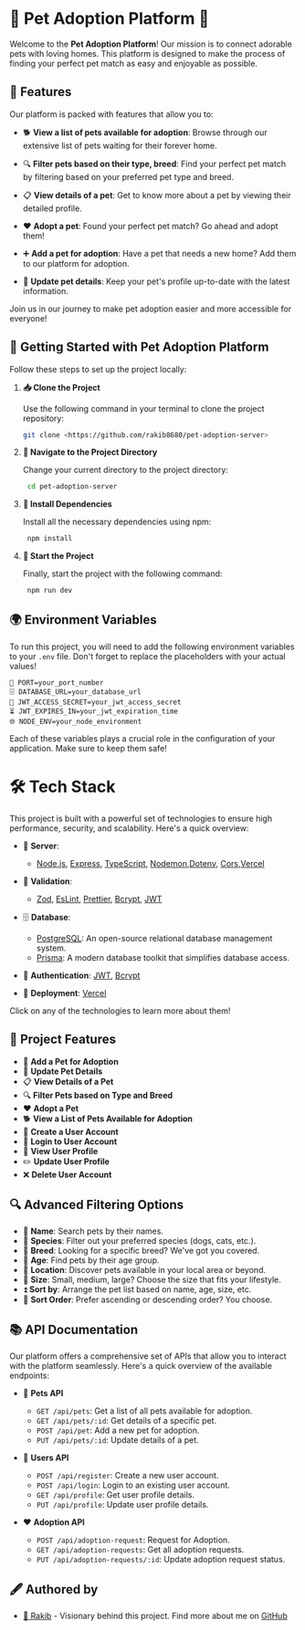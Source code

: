 # 🐾 Pet Adoption Platform 🐾

Welcome to the **Pet Adoption Platform**! Our mission is to connect adorable pets with loving homes. This platform is designed to make the process of finding your perfect pet match as easy and enjoyable as possible.

## 🚀 Features

Our platform is packed with features that allow you to:

- 🐕 **View a list of pets available for adoption**: Browse through our extensive list of pets waiting for their forever home.

- 🔍 **Filter pets based on their type, breed**: Find your perfect pet match by filtering based on your preferred pet type and breed.

- 📋 **View details of a pet**: Get to know more about a pet by viewing their detailed profile.

- ❤️ **Adopt a pet**: Found your perfect pet match? Go ahead and adopt them!

- ➕ **Add a pet for adoption**: Have a pet that needs a new home? Add them to our platform for adoption.

- 🔄 **Update pet details**: Keep your pet's profile up-to-date with the latest information.

Join us in our journey to make pet adoption easier and more accessible for everyone!

## 🚀 Getting Started with Pet Adoption Platform

Follow these steps to set up the project locally:

1. **📥 Clone the Project**

   Use the following command in your terminal to clone the project repository:

   ```bash
   git clone <https://github.com/rakib8680/pet-adoption-server>
   ```

2. **📂 Navigate to the Project Directory**

   Change your current directory to the project directory:

   ```bash
    cd pet-adoption-server
   ```

3. **🔧 Install Dependencies**

   Install all the necessary dependencies using npm:

   ```bash
    npm install
   ```

4. **🎉 Start the Project**

   Finally, start the project with the following command:

   ```bash
    npm run dev
   ```

## 🌍 Environment Variables

To run this project, you will need to add the following environment variables to your `.env` file. Don't forget to replace the placeholders with your actual values!

```env
🚪 PORT=your_port_number
🗄️ DATABASE_URL=your_database_url
🔐 JWT_ACCESS_SECRET=your_jwt_access_secret
⏳ JWT_EXPIRES_IN=your_jwt_expiration_time
🌐 NODE_ENV=your_node_environment

```

Each of these variables plays a crucial role in the configuration of your application. Make sure to keep them safe!

# 🛠️ Tech Stack

This project is built with a powerful set of technologies to ensure high performance, security, and scalability. Here's a quick overview:

- 🚀 **Server**:

  - [Node.js](https://nodejs.org/), [Express](https://expressjs.com/), [TypeScript](https://www.typescriptlang.org/), [Nodemon](https://nodemon.io/),[Dotenv](https://www.npmjs.com/package/dotenv), [Cors](https://www.npmjs.com/package/cors),[Vercel](https://vercel.com/)

- 🧪 **Validation**:

  - [Zod](https://www.npmjs.com/package/zod), [EsLint](https://eslint.org/), [Prettier](https://prettier.io/),
    [Bcrypt](https://www.npmjs.com/package/bcrypt), [JWT](https://jwt.io/)

- 🗄️ **Database**:

  - [PostgreSQL](https://www.postgresql.org/): An open-source relational database management system.
  - [Prisma](https://www.prisma.io/): A modern database toolkit that simplifies database access.

- 🔐 **Authentication**: [JWT](https://jwt.io/), [Bcrypt](https://www.npmjs.com/package/bcrypt)

- 🚀 **Deployment**: [Vercel](https://vercel.com/)

Click on any of the technologies to learn more about them!

## 🌟 Project Features

- 🐾 **Add a Pet for Adoption**
- 🔄 **Update Pet Details**
- 📋 **View Details of a Pet**
- 🔍 **Filter Pets based on Type and Breed**
- ❤️ **Adopt a Pet**
- 🐕 **View a List of Pets Available for Adoption**
- 📝 **Create a User Account**
- 🔑 **Login to User Account**
- 👤 **View User Profile**
- ✏️ **Update User Profile**
- ❌ **Delete User Account**

## 🔍 Advanced Filtering Options

- 📛 **Name**: Search pets by their names.
- 🐾 **Species**: Filter out your preferred species (dogs, cats, etc.).
- 🧬 **Breed**: Looking for a specific breed? We've got you covered.
- 🎂 **Age**: Find pets by their age group.
- 📍 **Location**: Discover pets available in your local area or beyond.
- 📏 **Size**: Small, medium, large? Choose the size that fits your lifestyle.
- ⏫ **Sort by**: Arrange the pet list based on name, age, size, etc.
- 🔀 **Sort Order**: Prefer ascending or descending order? You choose.

## 📚 API Documentation

Our platform offers a comprehensive set of APIs that allow you to interact with the platform seamlessly. Here's a quick overview of the available endpoints:

- 🐾 **Pets API**

  - `GET /api/pets`: Get a list of all pets available for adoption.
  - `GET /api/pets/:id`: Get details of a specific pet.
  - `POST /api/pet`: Add a new pet for adoption.
  - `PUT /api/pets/:id`: Update details of a pet.

- 👤 **Users API**

  - `POST /api/register`: Create a new user account.
  - `POST /api/login`: Login to an existing user account.
  - `GET /api/profile`: Get user profile details.
  - `PUT /api/profile`: Update user profile details.

- ❤️ **Adoption API**
  - `POST /api/adoption-request`: Request for Adoption.
  - `GET /api/adoption-requests`: Get all adoption requests.
  - `PUT /api/adoption-requests/:id`: Update adoption request status.

## 🖋️ Authored by

- [🚀 Rakib](https://www.github.com/rakib8680) - Visionary behind this project. Find more about me on [GitHub](https://www.github.com/rakib8680)
